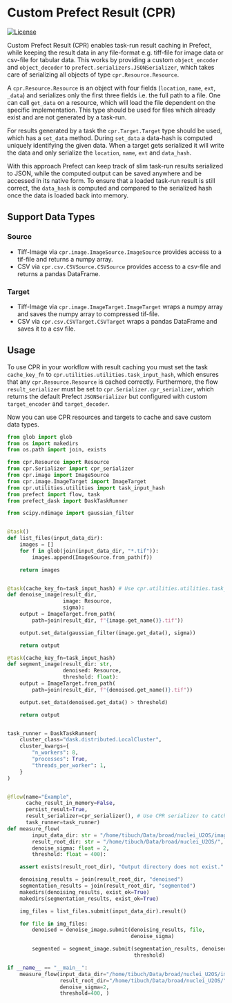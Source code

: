 # Custom Prefect Result (CPR)
[![License](https://img.shields.io/badge/License-BSD_3--Clause-blue.svg)](https://opensource.org/licenses/BSD-3-Clause)

Custom Prefect Result (CPR) enables task-run result caching in Prefect, while keeping the result data in any file-format e.g. tiff-file for image data or csv-file for tabular data.
This works by providing a custom `object_encoder` and `object_decoder` to `prefect.serializers.JSONSerializer`, which takes care of serializing all objects of type `cpr.Resource.Resource`.

A `cpr.Resource.Resource` is an object with four fields (`location`, `name`, `ext`, `_data`) and serializes only the first three fields i.e. the full path to a file.
One can call `get_data` on a resource, which will load the file dependent on the specific implementation.
This type should be used for files which already exist and are not generated by a task-run.

For results generated by a task the `cpr.Target.Target` type should be used, which has a `set_data` method.
During `set_data` a data-hash is computed uniquely identifying the given data.
When a target gets serialized it will write the data and only serialize the `location`, `name`, `ext` and `data_hash`.

With this approach Prefect can keep track of slim task-run results serialized to JSON, while the computed output can be saved anywhere and be accessed in its native form.
To ensure that a loaded task-run result is still correct, the `data_hash` is computed and compared to the serialized hash once the data is loaded back into memory.

## Support Data Types
### Source
* Tiff-Image via `cpr.image.ImageSource.ImageSource` provides access to a tif-file and returns a numpy array.
* CSV via `cpr.csv.CSVSource.CSVSource` provides access to a csv-file and returns a pandas DataFrame.

### Target
* Tiff-Image via `cpr.image.ImageTarget.ImageTarget` wraps a numpy array and saves the numpy array to compressed tif-file.
* CSV via `cpr.csv.CSVTarget.CSVTarget` wraps a pandas DataFrame and saves it to a csv file.

## Usage
To use CPR in your workflow with result caching you must set the task `cache_key_fn` to `cpr.utilities.utilities.task_input_hash`, which ensures that any `cpr.Resource.Resource` is cached correctly.
Furthermore, the flow `result_serializer` must be set to `cpr.Serializer.cpr_serializer`, which returns the default Prefect `JSONSerializer` but configured with custom `target_encoder` and `target_decoder`.

Now you can use CPR resources and targets to cache and save custom data types.

```python
from glob import glob
from os import makedirs
from os.path import join, exists

from cpr.Resource import Resource
from cpr.Serializer import cpr_serializer
from cpr.image import ImageSource
from cpr.image.ImageTarget import ImageTarget
from cpr.utilities.utilities import task_input_hash
from prefect import flow, task
from prefect_dask import DaskTaskRunner

from scipy.ndimage import gaussian_filter


@task()
def list_files(input_data_dir):
    images = []
    for f in glob(join(input_data_dir, "*.tif")):
        images.append(ImageSource.from_path(f))

    return images


@task(cache_key_fn=task_input_hash) # Use cpr.utilities.utilities.task_input_hash to hash cpr.Resource.Resource input parameters correctly
def denoise_image(result_dir,
                  image: Resource,
                  sigma):
    output = ImageTarget.from_path(
        path=join(result_dir, f"{image.get_name()}.tif"))

    output.set_data(gaussian_filter(image.get_data(), sigma))

    return output

@task(cache_key_fn=task_input_hash)
def segment_image(result_dir: str,
                  denoised: Resource,
                  threshold: float):
    output = ImageTarget.from_path(
        path=join(result_dir, f"{denoised.get_name()}.tif"))

    output.set_data(denoised.get_data() > threshold)

    return output


task_runner = DaskTaskRunner(
    cluster_class="dask.distributed.LocalCluster",
    cluster_kwargs={
        "n_workers": 8,
        "processes": True,
        "threads_per_worker": 1,
    }
)


@flow(name="Example",
      cache_result_in_memory=False,
      persist_result=True,
      result_serializer=cpr_serializer(), # Use CPR serializer to catch cpr.Resource.Resource objects.
      task_runner=task_runner)
def measure_flow(
        input_data_dir: str = "/home/tibuch/Data/broad/nuclei_U2OS/images/",
        result_root_dir: str = "/home/tibuch/Data/broad/nuclei_U2OS/",
        denoise_sigma: float = 2,
        threshold: float = 400):

    assert exists(result_root_dir), "Output directory does not exist."

    denoising_results = join(result_root_dir, "denoised")
    segmentation_results = join(result_root_dir, "segmented")
    makedirs(denoising_results, exist_ok=True)
    makedirs(segmentation_results, exist_ok=True)

    img_files = list_files.submit(input_data_dir).result()

    for file in img_files:
        denoised = denoise_image.submit(denoising_results, file,
                                        denoise_sigma)

        segmented = segment_image.submit(segmentation_results, denoised,
                                         threshold)

if __name__ == "__main__":
    measure_flow(input_data_dir="/home/tibuch/Data/broad/nuclei_U2OS/images/",
                 result_root_dir="/home/tibuch/Data/broad/nuclei_U2OS/",
                 denoise_sigma=2,
                 threshold=400, )
```

